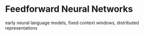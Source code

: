 # Feedforward Neural Networks

early neural language models, fixed context windows, distributed representations 